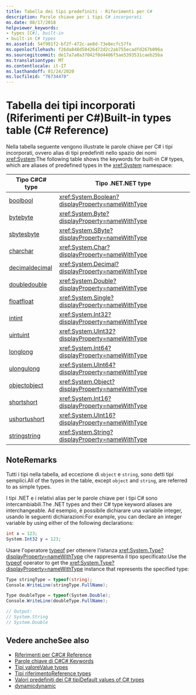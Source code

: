 ```yaml
---
title: Tabella dei tipi predefiniti - Riferimenti per C#
description: Parole chiave per i tipi C# incorporati
ms.date: 08/17/2018
helpviewer_keywords:
- types [C#], built-in
- built-in C# types
ms.assetid: 54f901f2-bf2f-472c-ae8d-73e8ecfc57fe
ms.openlocfilehash: f26da848d58426472d2c2ab755ecadfd267b096a
ms.sourcegitcommit: de17a7a0a37042f0d4406f5ae5393531caeb25ba
ms.translationtype: MT
ms.contentlocale: it-IT
ms.lasthandoff: 01/24/2020
ms.locfileid: "76734478"
---
```

# <a name="built-in-types-table-c-reference"></a><span data-ttu-id="62c1e-103">Tabella dei tipi incorporati (Riferimenti per C#)</span><span class="sxs-lookup"><span data-stu-id="62c1e-103">Built-in types table (C# Reference)</span></span>

<span data-ttu-id="62c1e-104">Nella tabella seguente vengono illustrate le parole chiave per C# i tipi incorporati, ovvero alias di tipi predefiniti nello spazio dei nomi <xref:System>:</span><span class="sxs-lookup"><span data-stu-id="62c1e-104">The following table shows the keywords for built-in C# types, which are aliases of predefined types in the <xref:System> namespace:</span></span>

|<span data-ttu-id="62c1e-105">Tipo C#</span><span class="sxs-lookup"><span data-stu-id="62c1e-105">C# type</span></span>|<span data-ttu-id="62c1e-106">Tipo .NET</span><span class="sxs-lookup"><span data-stu-id="62c1e-106">.NET type</span></span>|  
|--------------|-------------------------|  
|[<span data-ttu-id="62c1e-107">bool</span><span class="sxs-lookup"><span data-stu-id="62c1e-107">bool</span></span>](../builtin-types/bool.md)|<xref:System.Boolean?displayProperty=nameWithType>|  
|[<span data-ttu-id="62c1e-108">byte</span><span class="sxs-lookup"><span data-stu-id="62c1e-108">byte</span></span>](../builtin-types/integral-numeric-types.md)|<xref:System.Byte?displayProperty=nameWithType>|  
|[<span data-ttu-id="62c1e-109">sbyte</span><span class="sxs-lookup"><span data-stu-id="62c1e-109">sbyte</span></span>](../builtin-types/integral-numeric-types.md)|<xref:System.SByte?displayProperty=nameWithType>|  
|[<span data-ttu-id="62c1e-110">char</span><span class="sxs-lookup"><span data-stu-id="62c1e-110">char</span></span>](../builtin-types/char.md)|<xref:System.Char?displayProperty=nameWithType>|  
|[<span data-ttu-id="62c1e-111">decimal</span><span class="sxs-lookup"><span data-stu-id="62c1e-111">decimal</span></span>](../builtin-types/floating-point-numeric-types.md)|<xref:System.Decimal?displayProperty=nameWithType>|  
|[<span data-ttu-id="62c1e-112">double</span><span class="sxs-lookup"><span data-stu-id="62c1e-112">double</span></span>](../builtin-types/floating-point-numeric-types.md)|<xref:System.Double?displayProperty=nameWithType>|  
|[<span data-ttu-id="62c1e-113">float</span><span class="sxs-lookup"><span data-stu-id="62c1e-113">float</span></span>](../builtin-types/floating-point-numeric-types.md)|<xref:System.Single?displayProperty=nameWithType>|  
|[<span data-ttu-id="62c1e-114">int</span><span class="sxs-lookup"><span data-stu-id="62c1e-114">int</span></span>](../builtin-types/integral-numeric-types.md)|<xref:System.Int32?displayProperty=nameWithType>|  
|[<span data-ttu-id="62c1e-115">uint</span><span class="sxs-lookup"><span data-stu-id="62c1e-115">uint</span></span>](../builtin-types/integral-numeric-types.md)|<xref:System.UInt32?displayProperty=nameWithType>|  
|[<span data-ttu-id="62c1e-116">long</span><span class="sxs-lookup"><span data-stu-id="62c1e-116">long</span></span>](../builtin-types/integral-numeric-types.md)|<xref:System.Int64?displayProperty=nameWithType>|  
|[<span data-ttu-id="62c1e-117">ulong</span><span class="sxs-lookup"><span data-stu-id="62c1e-117">ulong</span></span>](../builtin-types/integral-numeric-types.md)|<xref:System.UInt64?displayProperty=nameWithType>|  
|[<span data-ttu-id="62c1e-118">object</span><span class="sxs-lookup"><span data-stu-id="62c1e-118">object</span></span>](../builtin-types/reference-types.md)|<xref:System.Object?displayProperty=nameWithType>|  
|[<span data-ttu-id="62c1e-119">short</span><span class="sxs-lookup"><span data-stu-id="62c1e-119">short</span></span>](../builtin-types/integral-numeric-types.md)|<xref:System.Int16?displayProperty=nameWithType>|  
|[<span data-ttu-id="62c1e-120">ushort</span><span class="sxs-lookup"><span data-stu-id="62c1e-120">ushort</span></span>](../builtin-types/integral-numeric-types.md)|<xref:System.UInt16?displayProperty=nameWithType>|  
|[<span data-ttu-id="62c1e-121">string</span><span class="sxs-lookup"><span data-stu-id="62c1e-121">string</span></span>](../builtin-types/reference-types.md)|<xref:System.String?displayProperty=nameWithType>|  
  
## <a name="remarks"></a><span data-ttu-id="62c1e-122">Note</span><span class="sxs-lookup"><span data-stu-id="62c1e-122">Remarks</span></span>

<span data-ttu-id="62c1e-123">Tutti i tipi nella tabella, ad eccezione di `object` e `string`, sono detti tipi semplici.</span><span class="sxs-lookup"><span data-stu-id="62c1e-123">All of the types in the table, except `object` and `string`, are referred to as simple types.</span></span>

<span data-ttu-id="62c1e-124">I tipi .NET e i relativi alias per le parole chiave per i tipi C# sono intercambiabili.</span><span class="sxs-lookup"><span data-stu-id="62c1e-124">The .NET types and their C# type keyword aliases are interchangeable.</span></span> <span data-ttu-id="62c1e-125">Ad esempio, è possibile dichiarare una variabile integer, usando le seguenti dichiarazioni:</span><span class="sxs-lookup"><span data-stu-id="62c1e-125">For example, you can declare an integer variable by using either of the following declarations:</span></span>

```csharp
int x = 123;
System.Int32 y = 123;
```

<span data-ttu-id="62c1e-126">Usare l'operatore [typeof](../operators/type-testing-and-cast.md#typeof-operator) per ottenere l'istanza <xref:System.Type?displayProperty=nameWithType> che rappresenta il tipo specificato:</span><span class="sxs-lookup"><span data-stu-id="62c1e-126">Use the [typeof](../operators/type-testing-and-cast.md#typeof-operator) operator to get the <xref:System.Type?displayProperty=nameWithType> instance that represents the specified type:</span></span>

```csharp
Type stringType = typeof(string);
Console.WriteLine(stringType.FullName);

Type doubleType = typeof(System.Double);
Console.WriteLine(doubleType.FullName);

// Output:
// System.String
// System.Double
```

## <a name="see-also"></a><span data-ttu-id="62c1e-127">Vedere anche</span><span class="sxs-lookup"><span data-stu-id="62c1e-127">See also</span></span>

- [<span data-ttu-id="62c1e-128">Riferimenti per C#</span><span class="sxs-lookup"><span data-stu-id="62c1e-128">C# Reference</span></span>](../index.md)
- [<span data-ttu-id="62c1e-129">Parole chiave di C#</span><span class="sxs-lookup"><span data-stu-id="62c1e-129">C# Keywords</span></span>](index.md)
- [<span data-ttu-id="62c1e-130">Tipi valore</span><span class="sxs-lookup"><span data-stu-id="62c1e-130">Value types</span></span>](../builtin-types/value-types.md)
- [<span data-ttu-id="62c1e-131">Tipi riferimento</span><span class="sxs-lookup"><span data-stu-id="62c1e-131">Reference types</span></span>](reference-types.md)
- [<span data-ttu-id="62c1e-132">Valori predefiniti dei C# tipi</span><span class="sxs-lookup"><span data-stu-id="62c1e-132">Default values of C# types</span></span>](../builtin-types/default-values.md)
- [<span data-ttu-id="62c1e-133">dynamic</span><span class="sxs-lookup"><span data-stu-id="62c1e-133">dynamic</span></span>](../builtin-types/reference-types.md#the-dynamic-type)
